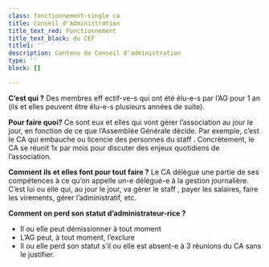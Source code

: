 ```yaml
---
class: fonctionnement-single ca
title: Conseil d'administration
title_text_red: Fonctionnement
title_text_black: du CEF
title1: ''
description: Contenu de Conseil d'administration
type: ''
block: []

---
```

**C’est qui ?** Des membres eff ectif-ve-s qui ont été élu-e-s par l’AG pour 1 an (ils et elles peuvent être élu-e-s plusieurs années de suite).

**Pour faire quoi?** Ce sont eux et elles qui vont gérer l’association au jour le jour, en fonction de ce que l’Assemblée Générale décide. Par exemple, c’est le CA qui embauche ou licencie des personnes du staff . Concrètement, le CA se réunit 1x par mois pour discuter des enjeux quotidiens de l’association.

**Comment ils et elles font pour tout faire ?** Le CA délègue une partie de ses compétences à ce qu’on appelle un-e délégué-e à la gestion journalière. C’est lui ou elle qui, au jour le jour, va gérer le staff , payer les salaires, faire les virements, gérer l’administratif, etc.

**Comment on perd son statut d’administrateur-rice ?**

* Il ou elle peut démissionner à tout moment
* L’AG peut, à tout moment, l’exclure
* Il ou elle perd son statut s’il ou elle est absent-e à 3 réunions du CA sans le justifier.